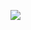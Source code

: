 [![](https://mermaid.ink/img/pako:eNpNUk1v2zAM_SuETgng2U2ypa0x5FB0wC5dCySnQkDBWLStzpY8iU5WBPnvo5I02E38eu_pkQdVeUOqVJH-jOQqerTYBOy1--WZwO8owEPw-0ihhIeR2TvQao070go42KahECGQCbhPExHq4HuIA-bvEb5vwwq4RZYOZwTKJVDr2MPj81N2KZODenQVW8GO0rfxawqJOAURXp7XG5kXeZFPE3vLLQz40Xk0MKm8Y3KcgUGmKQi0o_1bInoTFdpd1H9Zrc6oJUx-bjYvJ9gptMxDLIsi8mgsxbyKeUtdtO63zWtb0F_sh45wGIr_UeFwYS3FjDzPtTrTX8Ojdmc2ob3aN5nfzDIQrM5WmH5bvEfvpnDQqqcYsRFPS61OHlWBBM8IksqkGnq0RrZ00A6EQzzrU7M8DdU4dqyVdqkVR_brD1epksNImRqHpOuyVFXW2MVr9oex7MM1mewkCQ-KP4Z0Eo2NLJDy1do2KT-GTtKflqVy3sguxm1e-b6I1rQYuN3dL4vlfHmH8wUtbxf4bbEw1XZ2f1fPv85qc3szm6M6HjNFJ_6n8_2dzjBTA7pX7z-VHv8B7yLneQ?type=png)](https://mermaid.live/edit#pako:eNpNUk1v2zAM_SuETgng2U2ypa0x5FB0wC5dCySnQkDBWLStzpY8iU5WBPnvo5I02E38eu_pkQdVeUOqVJH-jOQqerTYBOy1--WZwO8owEPw-0ihhIeR2TvQao070go42KahECGQCbhPExHq4HuIA-bvEb5vwwq4RZYOZwTKJVDr2MPj81N2KZODenQVW8GO0rfxawqJOAURXp7XG5kXeZFPE3vLLQz40Xk0MKm8Y3KcgUGmKQi0o_1bInoTFdpd1H9Zrc6oJUx-bjYvJ9gptMxDLIsi8mgsxbyKeUtdtO63zWtb0F_sh45wGIr_UeFwYS3FjDzPtTrTX8Ojdmc2ob3aN5nfzDIQrM5WmH5bvEfvpnDQqqcYsRFPS61OHlWBBM8IksqkGnq0RrZ00A6EQzzrU7M8DdU4dqyVdqkVR_brD1epksNImRqHpOuyVFXW2MVr9oex7MM1mewkCQ-KP4Z0Eo2NLJDy1do2KT-GTtKflqVy3sguxm1e-b6I1rQYuN3dL4vlfHmH8wUtbxf4bbEw1XZ2f1fPv85qc3szm6M6HjNFJ_6n8_2dzjBTA7pX7z-VHv8B7yLneQ)
